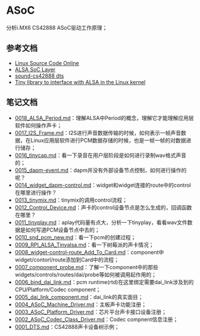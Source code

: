 # ASoC

分析i.MX6 CS42888 ASoC驱动工作原理；

## 参考文档

* [Linux Source Code Online](https://elixir.bootlin.com/linux/latest/source)
* [ALSA SoC Layer](https://www.kernel.org/doc/html/v4.11/sound/soc/index.html)
* [sound-cs42888 dts](https://github.com/torvalds/linux/blob/master/arch/arm/boot/dts/imx6qdl-sabreauto.dtsi#L124)
* [Tiny library to interface with ALSA in the Linux kernel](https://github.com/tinyalsa/tinyalsa)

## 笔记文档

* [0018_ALSA_Period.md](docs/0018_ALSA_Period.md)：理解ALSA中Period的概念，理解它才能理解应用层软件如何操作声卡；
* [0017_I2S_Frame.md](docs/0017_I2S_Frame.md)：I2S进行声音数据传输的时候，如何表示一帧声音数据，在Linux应用层软件进行PCM数据存储的时候，也是一帧一帧的对数据进行储存；
* [0016_tinycap.md](docs/0016_tinycap.md)：看一下录音在用户层阶段是如何进行录制wav格式声音的；
* [0015_dapm-event.md](docs/0015_dapm-event.md)：dapm并没有外部设备节点控制，如何进行操作的呢？
* [0014_widget_dapm-control.md](docs/0014_widget_dapm-cmntrol.md)：widget和widget连接的route中的control在哪里进行操作？
* [0013_tinymix.md](docs/0013_tinymix.md)：tinymix的调用control流程；
* [0012_Control_Device.md](docs/0012_Control_Device.md)：声卡的control设备节点是怎么生成的，回调函数在哪里？
* [0011_tinyplay.md](docs/0011_tinyplay.md)：aplay代码量有点大，分析一下tinyplay，看看wav文件数据是如何写道PCM设备节点中去的；
* [0010_snd_pcm_new.md](docs/0010_snd_pcm_new.md)：看一下pcm的创建过程；
* [0009_RPI_ALSA_Tinyalsa.md](docs/0009_RPI_ALSA_Tinyalsa.md)：看一下树莓派的声卡情况；
* [0008_widget-control-route_Add_To_Card.md](docs/0008_widget-control-route_Add_To_Card.md)：component中widget/contorl/route添加到Card中的流程；
* [0007_component_probe.md](docs/0007_component_probe.md)：了解一下component中的那些widgets/controls/routes/dai/probe等如何被调用起作用的；
* [0006_bind_dai_link.md](docs/0006_bind_dai_link.md)：pcm runtime(rtd)在这里绑定需要dai_link涉及到的CPU/Platform/Codec component；
* [0005_dai_link_component.md](docs/0005_dai_link_component.md)：dai_link的真实面目；
* [0004_ASoC_Machine_Driver.md](docs/0004_ASoC_Machine_Driver.md)：主板声卡功能注册；
* [0003_ASoC_Platform_Driver.md](docs/0003_ASoC_Platform_Driver.md)：芯片平台声卡接口设备注册；
* [0002_ASoC_Codec_Class_Driver.md](docs/0002_ASoC_Codec_Class_Driver.md)：Codec compnent信息注册；
* [0001_DTS.md](docs/0001_DTS.md)：CS42888声卡设备树示例；